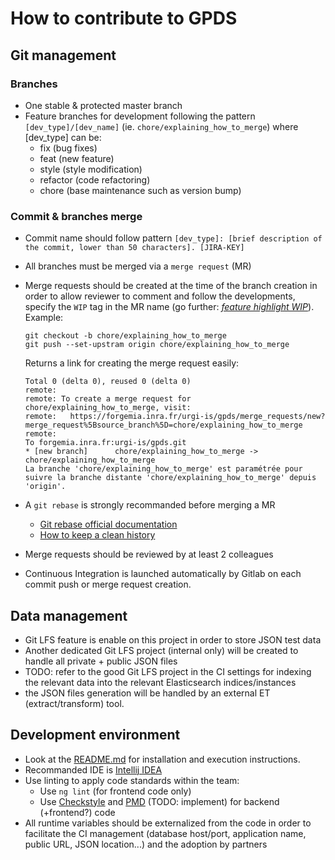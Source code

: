 # How to contribute to GPDS

## Git management

### Branches

* One stable & protected master branch
* Feature branches for development following the pattern `[dev_type]/[dev_name]` (ie. `chore/explaining_how_to_merge`) where [dev_type] can be:
	* fix (bug fixes)
	* feat (new feature)
	* style (style modification)
 	* refactor (code refactoring)
 	* chore (base maintenance such as version bump)

### Commit & branches merge
* Commit name should follow pattern `[dev_type]: [brief description of the commit, lower than 50 characters]. [JIRA-KEY]`
* All branches must be merged via a `merge request` (MR)
* Merge requests should be created at the time of the branch creation in order to allow reviewer to comment and follow the developments, specify the `WIP` tag in the MR name (go further: *[feature highlight WIP](https://about.gitlab.com/2016/01/08/feature-highlight-wip/)*).  
	Example:
	```
	git checkout -b chore/explaining_how_to_merge
	git push --set-upstram origin chore/explaining_how_to_merge
	```
	Returns a link for creating the merge request easily: 
	```
	Total 0 (delta 0), reused 0 (delta 0)
	remote:
	remote: To create a merge request for chore/explaining_how_to_merge, visit:
	remote:   https://forgemia.inra.fr/urgi-is/gpds/merge_requests/new?merge_request%5Bsource_branch%5D=chore/explaining_how_to_merge
	remote:
	To forgemia.inra.fr:urgi-is/gpds.git
	* [new branch]      chore/explaining_how_to_merge -> chore/explaining_how_to_merge
	La branche 'chore/explaining_how_to_merge' est paramétrée pour suivre la branche distante 'chore/explaining_how_to_merge' depuis 'origin'.
	```

* A `git rebase` is strongly recommanded before merging a MR
	* [Git rebase official documentation](https://git-scm.com/book/en/v2/Git-Branching-Rebasing)
	* [How to keep a clean history](https://about.gitlab.com/2018/06/07/keeping-git-commit-history-clean/)
* Merge requests should be reviewed by at least 2 colleagues
* Continuous Integration is launched automatically by Gitlab on each commit push or merge request creation.

## Data management
* Git LFS feature is enable on this project in order to store JSON test data
* Another dedicated Git LFS project (internal only) will be created to handle all private + public JSON files
* TODO: refer to the good Git LFS project in the CI settings for indexing the relevant data into the relevant Elasticsearch indices/instances
* the JSON files generation will be handled by an external ET (extract/transform) tool.

## Development environment
* Look at the [README.md](README.md) for installation and execution instructions.
* Recommanded IDE is [Intellij IDEA](https://www.jetbrains.com/idea/)
* Use linting to apply code standards within the team:
	* Use `ng lint` (for frontend code only)
	* Use [Checkstyle](https://checkstyle.org/) and [PMD](https://pmd.github.io/) (TODO: implement) for backend (+frontend?) code
* All runtime variables should be externalized from the code in order to facilitate the CI management (database host/port, application name, public URL, JSON location...) and the adoption by partners
